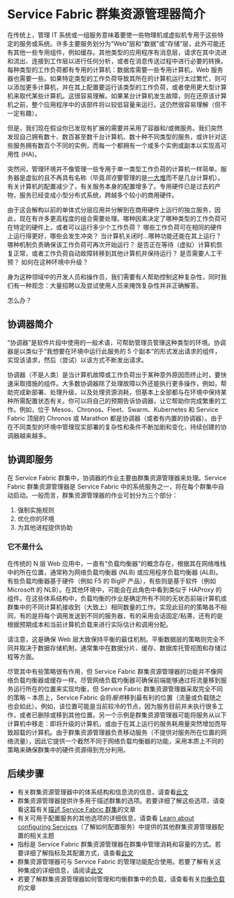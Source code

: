 <properties
   pageTitle="Service Fabric 群集资源管理器简介 | Azure"
   description="介绍 Service Fabric 群集资源管理器。"
   services="service-fabric"
   documentationCenter=".net"
   authors="masnider"
   manager="timlt"
   editor=""/>  


<tags
   ms.service="Service-Fabric"
   ms.devlang="dotnet"
   ms.topic="article"
   ms.tgt_pltfrm="NA"
   ms.workload="NA"
   ms.date="08/19/2016"
   wacn.date="01/17/2017"
   ms.author="masnider"/>  


# Service Fabric 群集资源管理器简介
在传统上，管理 IT 系统或一组服务意味着要使一些物理机或虚拟机专用于这些特定的服务或系统。许多主要服务划分为“Web”层和“数据”或“存储”层，此外可能还有其他一些专用组件，例如缓存。其他类型的应用程序有消息层，请求在其中流进和流出、连接到工作层以进行任何分析，或者在消息传送过程中进行必要的转换。每种类型的工作负荷都有专用的计算机：数据库需要一些专用计算机，Web 服务器也需要一些。如果特定类型的工作负荷导致其所在的计算机运行太过繁忙，则可以添加更多计算机，并在其上配置要运行该类型的工作负荷，或者使用更大型计算机来取代某些计算机。这很容易理解。如果某台计算机发生故障，则在还原该计算机之前，整个应用程序中的该部件将以较低容量来运行。这仍然很容易理解（但不一定有趣）。

但是，我们现在假设你已发现有扩展的需要并采用了容器和/或微服务。我们突然发现自己拥有数十、数百甚至数千台计算机、数十种不同类型的服务，或许针对这些服务拥有数百个不同的实例，而每一个都拥有一个或多个实例或副本以实现高可用性 (HA)。

突然间，管理环境并不像管理一些专用于单一类型工作负荷的计算机一样简单。服务器是虚拟的且不再具有名称（毕竟*现在*要管理的是[一大堆](http://www.slideshare.net/randybias/architectures-for-open-and-scalable-clouds/20)而不是几台计算机）。有关计算机的配置减少了，有关服务本身的配置增多了。专用硬件已是过去的产物，服务已经变成小型分布式系统，跨越多个较小的商用硬件。

由于这会解构以前的单体式分层应用并分解到在商用硬件上运行的独立服务，因此，现在有许多更高程度的组合需要处理。哪种因素决定了哪种类型的工作负荷可在特定的硬件上，或者可以运行多少个工作负荷？ 哪些工作负荷可在相同的硬件上运行得更好，哪些会发生冲突？ 当计算机关闭时...哪种功能还能在其上运行？ 哪种机制负责确保该工作负荷可再次开始运行？ 是否正在等待（虚拟）计算机恢复正常，或者工作负荷自动故障转移到其他计算机并保持运行？ 是否需要人工干预？ 如何在这种环境中升级？

身为这种领域中的开发人员和操作员，我们需要有人帮助控制这种复杂性，同时我们有一种观念：大量招聘以及尝试使用人员来掩饰复杂性并非正确解答。

怎么办？

## 协调器简介
“协调器”是软件片段中使用的一般术语，可帮助管理员管理这种类型的环境。协调器是以类似于“我想要在环境中运行此服务的 5 个副本”的形式发出请求的组件，实现该请求，然后（尝试）以该方式不断发出请求。

协调器（不是人类）是当计算机故障或工作负荷出于某种意外原因而终止时，要快速采取措施的组件。大多数协调器除了处理故障以外还能执行更多操作，例如，帮助完成新部署、处理升级，以及处理资源消耗，但基本上全部都与在环境中保持某种所需配置状态有关。你可以将自己的预期告诉协调器，让它帮助你完成繁重的工作。例如，位于 Mesos、Chronos、Fleet、Swarm、Kubernetes 和 Service Fabric 顶层的 Chronos 或 Marathon 都是协调器（或者有内置的协调器）。由于在不同类型的环境中管理现实部署的复杂性和条件不断加剧和变化，持续创建的协调器越来越多。

## 协调即服务
在 Service Fabric 群集中，协调器的作业主要由群集资源管理器来处理。Service Fabric 群集资源管理器是 Service Fabric 中的系统服务之一，将在每个群集中自动启动。一般而言，群集资源管理器的作业可划分为三个部分：

1. 强制实施规则
2. 优化你的环境
3. 为其他进程提供协助

### 它不是什么
在传统的 N 层 Web 应用中，一直有“负载均衡器”的概念存在，根据其在网络堆栈中的所在位置，通常称为网络负载均衡器 (NLB) 或应用程序负载均衡器 (ALB)。有些负载均衡器基于硬件（例如 F5 的 BigIP 产品），有些则是基于软件（例如 Microsoft 的 NLB）。在其他环境中，可能会在此角色中看到类似于 HAProxy 的组件。在这些体系结构中，负载均衡的作业是确定所有不同的无状态前端计算机或群集中的不同计算机接收到（大致上）相同数量的工作。实现此目的的策略各不相同，有的是将每个调用发送到不同的服务器，有的采用会话固定/粘滞，还有的是根据预期成本和当前计算机负载来进行实际估计和调用分配。

请注意，这是确保 Web 层大致保持平衡的最佳机制。平衡数据层的策略则完全不同并取决于数据存储机制，通常集中在数据分片、缓存、数据库托管视图和存储过程等方面。

尽管其中有些策略很有作用，但 Service Fabric 群集资源管理器的功能并不像网络负载均衡器或缓存一样。尽管网络负载均衡器可确保前端能够通过将流量移到服务运行所在的位置来实现均衡，但 Service Fabric 群集资源管理器采取完全不同的策略 – 本质上，Service Fabric 会将*服务*移到最有利的位置（流量或负载随之也会如此）。例如，该位置可能是当前较冷的节点，因为服务目前并未执行很多工作，或者已删除或移到其他位置。另一个示例是群集资源管理器可能将服务从以下计算机中移走：即将升级的计算机，或由于在其上运行的服务耗用量突然增加而导致超载的计算机。由于群集资源管理器负责移动服务（不提供对服务所在位置的网络流量），因此它提供一个截然不同于网络负载均衡器的功能，采用本质上不同的策略来确保群集中的硬件资源得到充分利用。

## 后续步骤
- 有关群集资源管理器中的体系结构和信息流的信息，请查看[此文](/documentation/articles/service-fabric-cluster-resource-manager-architecture/)
- 群集资源管理器提供许多用于描述群集的选项。若要详细了解这些选项，请查看这篇有关[描述 Service Fabric 群集](/documentation/articles/service-fabric-cluster-resource-manager-cluster-description/)的文章
- 有关可用于配置服务的其他选项的详细信息，请查看 [Learn about configuring Services](/documentation/articles/service-fabric-cluster-resource-manager-configure-services/)（了解如何配置服务）中提供的其他群集资源管理器配置的相关主题
- 指标是 Service Fabric 群集资源管理器在群集中管理消耗和容量的方式。若要详细了解指标及其配置方式，请查看[此文](/documentation/articles/service-fabric-cluster-resource-manager-metrics/)
- 群集资源管理器可与 Service Fabric 的管理功能配合使用。若要了解有关这种集成的详细信息，请阅读[此文](/documentation/articles/service-fabric-cluster-resource-manager-management-integration/)
- 若要了解群集资源管理器如何管理和均衡群集中的负载，请查看有关[均衡负载](/documentation/articles/service-fabric-cluster-resource-manager-balancing/)的文章

<!---HONumber=Mooncake_Quality_Review_0117_2017-->